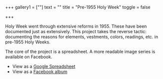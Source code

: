 +++
gallery1 = [""]
text = ""
title = "Pre-1955 Holy Week"
toggle = false

+++

Holy Week went through extensive reforms in 1955. These have been documented just as extensively. This project takes the reverse tactic: documenting the reasons for elements, vestments, colors, readings, etc. in pre-1955 Holy Weeks. 

The core of the project is a spreadsheet. A more readable image series is available on Facebook. 

* View as a [Google Spreadsheet](https://docs.google.com/spreadsheets/d/1wVndUAphJfKnu3UXTL-eQkim-0XFCRgQp21Synppfvo/edit?usp=sharing)
* View as a [Facebook album](https://www.facebook.com/pg/SharonKabel2/photos/?tab=album&album_id=2469170940060727)


